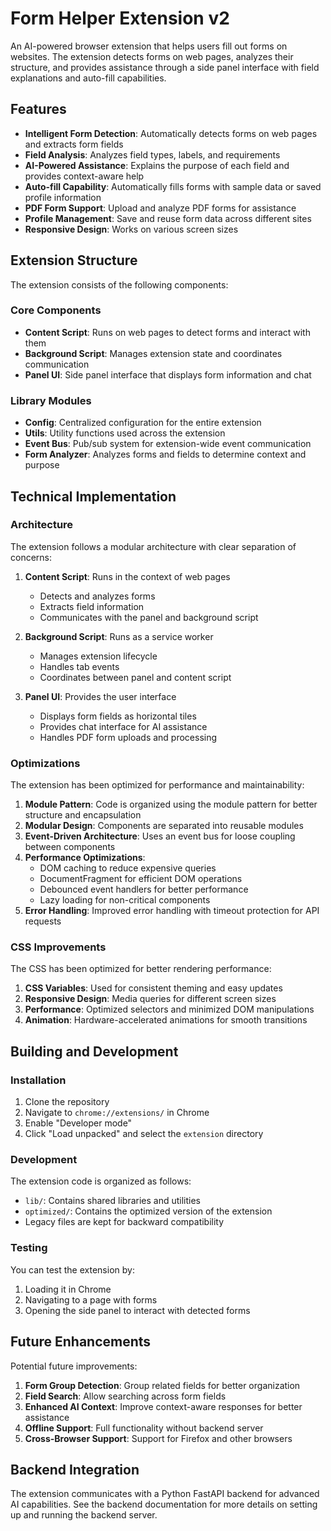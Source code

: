# Form Helper Extension v2

An AI-powered browser extension that helps users fill out forms on websites. The extension detects forms on web pages, analyzes their structure, and provides assistance through a side panel interface with field explanations and auto-fill capabilities.

## Features

- **Intelligent Form Detection**: Automatically detects forms on web pages and extracts form fields
- **Field Analysis**: Analyzes field types, labels, and requirements
- **AI-Powered Assistance**: Explains the purpose of each field and provides context-aware help
- **Auto-fill Capability**: Automatically fills forms with sample data or saved profile information
- **PDF Form Support**: Upload and analyze PDF forms for assistance
- **Profile Management**: Save and reuse form data across different sites
- **Responsive Design**: Works on various screen sizes

## Extension Structure

The extension consists of the following components:

### Core Components

- **Content Script**: Runs on web pages to detect forms and interact with them
- **Background Script**: Manages extension state and coordinates communication
- **Panel UI**: Side panel interface that displays form information and chat

### Library Modules

- **Config**: Centralized configuration for the entire extension
- **Utils**: Utility functions used across the extension
- **Event Bus**: Pub/sub system for extension-wide event communication
- **Form Analyzer**: Analyzes forms and fields to determine context and purpose

## Technical Implementation

### Architecture

The extension follows a modular architecture with clear separation of concerns:

1. **Content Script**: Runs in the context of web pages
   - Detects and analyzes forms
   - Extracts field information
   - Communicates with the panel and background script

2. **Background Script**: Runs as a service worker
   - Manages extension lifecycle
   - Handles tab events
   - Coordinates between panel and content script

3. **Panel UI**: Provides the user interface
   - Displays form fields as horizontal tiles
   - Provides chat interface for AI assistance
   - Handles PDF form uploads and processing

### Optimizations

The extension has been optimized for performance and maintainability:

1. **Module Pattern**: Code is organized using the module pattern for better structure and encapsulation
2. **Modular Design**: Components are separated into reusable modules
3. **Event-Driven Architecture**: Uses an event bus for loose coupling between components
4. **Performance Optimizations**:
   - DOM caching to reduce expensive queries
   - DocumentFragment for efficient DOM operations
   - Debounced event handlers for better performance
   - Lazy loading for non-critical components
5. **Error Handling**: Improved error handling with timeout protection for API requests

### CSS Improvements

The CSS has been optimized for better rendering performance:

1. **CSS Variables**: Used for consistent theming and easy updates
2. **Responsive Design**: Media queries for different screen sizes
3. **Performance**: Optimized selectors and minimized DOM manipulations
4. **Animation**: Hardware-accelerated animations for smooth transitions

## Building and Development

### Installation

1. Clone the repository
2. Navigate to `chrome://extensions/` in Chrome
3. Enable "Developer mode"
4. Click "Load unpacked" and select the `extension` directory

### Development

The extension code is organized as follows:

- `lib/`: Contains shared libraries and utilities
- `optimized/`: Contains the optimized version of the extension
- Legacy files are kept for backward compatibility

### Testing

You can test the extension by:

1. Loading it in Chrome
2. Navigating to a page with forms
3. Opening the side panel to interact with detected forms

## Future Enhancements

Potential future improvements:

1. **Form Group Detection**: Group related fields for better organization
2. **Field Search**: Allow searching across form fields
3. **Enhanced AI Context**: Improve context-aware responses for better assistance
4. **Offline Support**: Full functionality without backend server
5. **Cross-Browser Support**: Support for Firefox and other browsers

## Backend Integration

The extension communicates with a Python FastAPI backend for advanced AI capabilities. See the backend documentation for more details on setting up and running the backend server.